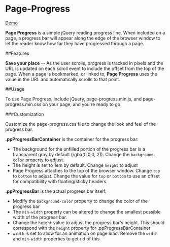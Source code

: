 # Page-Progress

[Demo](http://www.jamesjboyer.com/projects/page-progress)

**Page Progress** is a simple jQuery reading progress line. When included on a page, a progress bar will appear along the edge of the browser window to let the reader know how far they have progressed through a page.

##Features

**Save your place** -- As the user scrolls, progress is tracked in pixels and the URL is updated on each scroll event to include the offset from the top of the page. When a page is bookmarked, or linked to, **Page Progress** uses the value in the URL and automatically scrolls to that point.

##Usage

To use Page Progress, include jQuery, page-progress.min.js, and page-progress.min.css on your page, and you're ready to go.

###Customization

Customize the page-progress.css file to change the look and feel of the progress bar.

**.ppProgressBarContainer** is the container for the progress bar:
* The background for the unfilled portion of the progress bar  is a transparent gray by default (rgba(0,0,0,.2)). Change the ``background-color`` property to adjust.
* The height is set to 1em by default. Change ``height`` to adjust
* Page Progress attaches to the top of the browser window. Change ``top`` to ``bottom`` to adjust. Change the value for ``top`` or ``bottom`` to use an offset for compatibility with floating/sticky headers.

**.ppProgressBar** is the actual progress bar itself:
* Modify the ``background-color`` property to change the color of the progress bar
* The ``min-width`` property can be altered to change the smallest possible width of the progress bar.
* Change the ``height`` value to adjust the progress bar's height. This should correspond with the ``height`` property for .ppProgressBarContainer
* ``width`` is set to allow for an animation on page load. Remove the ``width`` and ``min-width`` properties to get rid of this

